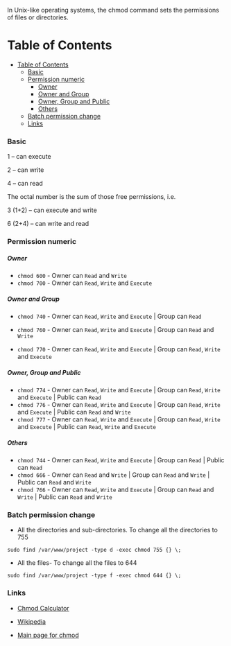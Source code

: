 In Unix-like operating systems, the chmod command sets the permissions of files or directories.

Table of Contents
=================

* [Table of Contents](#table-of-contents)
    * [Basic](#basic)
    * [Permission numeric](#permission-numeric)
        * [Owner](#owner)
        * [Owner and Group](#owner-and-group)
        * [Owner, Group and Public](#owner-group-and-public)
        * [Others](#others)
    * [Batch permission change](#batch-permission-change)
    * [Links](#links)


### Basic

1 – can execute

2 – can write

4 – can read

The octal number is the sum of those free permissions, i.e.

3 (1+2) – can execute and write

6 (2+4) – can write and read



### Permission numeric

##### Owner

- `chmod 600` - Owner can `Read` and `Write`
- `chmod 700` - Owner can `Read`,  `Write` and `Execute`


##### Owner and Group

- `chmod 740` - Owner can `Read`,  `Write` and `Execute` | Group can `Read`

- `chmod 760` - Owner can `Read`,  `Write` and `Execute` | Group can `Read` and `Write`
- `chmod 770` - Owner can `Read`,  `Write` and `Execute` | Group can `Read`, `Write` and `Execute`



##### Owner, Group and Public

- `chmod 774` - Owner can `Read`,  `Write` and `Execute` | Group can `Read`, `Write` and `Execute` | Public can `Read`
- `chmod 776` - Owner can `Read`,  `Write` and `Execute` | Group can `Read`, `Write` and `Execute` | Public can `Read` and `Write`
- `chmod 777` - Owner can `Read`,  `Write` and `Execute` | Group can `Read`, `Write` and `Execute` | Public can `Read`, `Write` and `Execute`



##### Others

- `chmod 744` - Owner can `Read`,  `Write` and `Execute`  | Group can `Read` | Public can `Read`
- `chmod 666` - Owner can `Read` and  `Write`  | Group can `Read` and `Write` | Public can `Read` and `Write`
- `chmod 766` - Owner can `Read`,  `Write` and `Execute` | Group can `Read` and `Write` | Public can `Read` and `Write`



### Batch permission change



- All the directories and sub-directories. To change all the directories to 755

```
sudo find /var/www/project -type d -exec chmod 755 {} \;
```



- All the files- To change all the files to 644

```
sudo find /var/www/project -type f -exec chmod 644 {} \;
```



### Links

- [Chmod Calculator](https://chmod-calculator.com)

- [Wikipedia]( http://en.wikipedia.org/wiki/Filesystem_permissions)

- [Main page for chmod]( http://linux.die.net/man/1/chmod)
